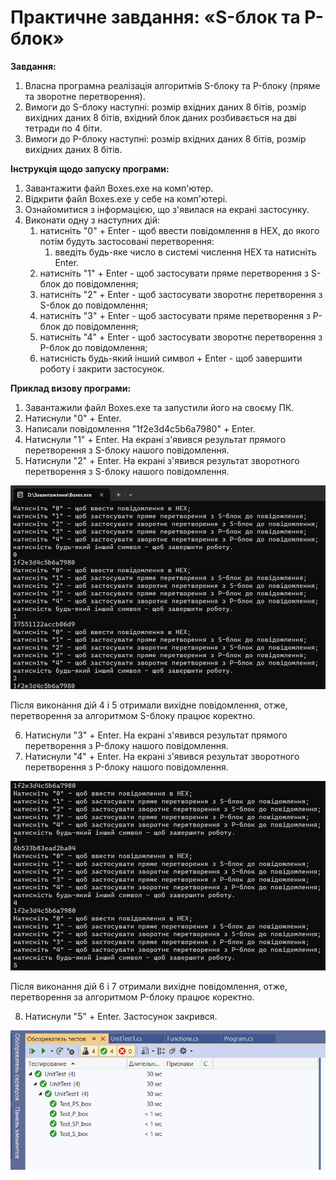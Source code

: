 # Практичне завдання: «S-блок та P-блок»

**Завдання:**
1. Власна програмна реалізація алгоритмів S-блоку та P-блоку (пряме та зворотне перетворення).
2. Вимоги до S-блоку наступні: розмір вхідних даних 8 бітів, розмір вихідних даних 8 бітів, вхідний блок даних розбивається на дві тетради по 4 біти.
3. Вимоги до P-блоку наступні: розмір вхідних даних 8 бітів, розмір вихідних даних 8 бітів.

**Інструкція щодо запуску програми:**
1. Завантажити файл Boxes.exe на комп'ютер.
2. Відкрити файл Boxes.exe у себе на комп'ютері.
3. Ознайомитися з інформацією, що з'явилася на екрані застосунку.
4. Виконати одну з наступних дій:
    1. натиснiть "0" + Enter - щоб ввести повiдомлення в HEX, до якого потім будуть застосовані перетворення:
        1. введіть будь-яке число в системі числення HEX та натисніть Enter.
    2. натиснiть "1" + Enter - щоб застосувати пряме перетворення з S-блок до повiдомлення;
    3. натиснiть "2" + Enter - щоб застосувати зворотнє перетворення з S-блок до повiдомлення;
    4. натиснiть "3" + Enter - щоб застосувати пряме перетворення з P-блок до повiдомлення;
    5. натиснiть "4" + Enter - щоб застосувати зворотнє перетворення з P-блок до повiдомлення;
    6. натиснiсть будь-який iнший символ + Enter - щоб завершити роботу і закрити застосунок.

**Приклад визову програми:**
1. Завантажили файл Boxes.exe та запустили його на своєму ПК.
2. Натиснули "0" + Enter.
3. Написали повідомлення "1f2e3d4c5b6a7980" + Enter.
4. Натиснули "1" + Enter. На екрані з'явився результат прямого перетворення з S-блоку нашого повідомлення.
5. Натиснули "2" + Enter. На екрані з'явився результат зворотного перетворення з S-блоку нашого повідомлення.

![Екран після виконання дій 1-5](https://github.com/AnastasiaZAYU/Cryptography-Course/blob/main/Investigation_of_S-block_and_P-block/screenshots/012.png)

Після виконання дій 4 і 5 отримали вихідне повідомлення, отже, перетворення за алгоритмом S-блоку працює коректно.

6. Натиснули "3" + Enter. На екрані з'явився результат прямого перетворення з P-блоку нашого повідомлення.
7. Натиснули "4" + Enter. На екрані з'явився результат зворотного перетворення з P-блоку нашого повідомлення.

![Екран після виконання дій 3-4](https://github.com/AnastasiaZAYU/Cryptography-Course/blob/main/Investigation_of_S-block_and_P-block/screenshots/034.png)

Після виконання дій 6 і 7 отримали вихідне повідомлення, отже, перетворення за алгоритмом P-блоку працює коректно.

8. Натиснули "5" + Enter. Застосунок закрився.

![Результат роботи тестів з файлу UnitTest1.cs](https://github.com/AnastasiaZAYU/Cryptography-Course/blob/main/Investigation_of_S-block_and_P-block/screenshots/test.png)
